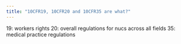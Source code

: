 ```yaml
---
title: "10CFR19, 10CFR20 and 10CFR35 are what?"
---
```

19: workers rights
20: overall regulations for nucs across all fields
35: medical practice regulations

